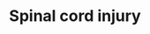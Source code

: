 ---
annotations:
- id: CL:0002606
  parent: animal cell
  type: Cell Type Ontology
  value: astrocyte of the spinal cord
- id: PW:0000013
  parent: disease pathway
  type: Pathway Ontology
  value: disease pathway
- id: DOID:2055
  parent: disease of mental health
  type: Disease Ontology
  value: post-traumatic stress disorder
- id: DOID:319
  parent: central nervous system disease
  type: Disease Ontology
  value: spinal cord disease
- id: PW:0000178
  parent: disease pathway
  type: Pathway Ontology
  value: neurological disorder pathway
authors:
- DMicael
- MaintBot
- Nsalomonis
- Egonw
- Ariutta
- Mkutmon
- Evelo
- Zari
- Khanspers
- Lindarieswijk
- DeSl
- Eweitz
- Susan
description: This pathway provides an overview of cell types, therapeutic targets,
  drugs, new proposed targets and pathways implicated in spinal cord injury. Spinal
  cord injury is a complex multistep process that involves the regulation of gene
  expression and signaling in motor neurons, oligodentrocytes, microglia, and astrocytes
  that trigger immediate immune responses lasting several weeks. Within 24 hours,
  chemoattractants  and cytokines released from the site of injury activate neutrophils
  which further recruit B and T cells or recruit monocytes that ultimately result
  in infiltration and activation by microglia and macrophages. These immune responses
  result in inflammation, excitotoxicity, cell death, formation of glial scar, and
  suppression of axonal regeneration. An increase in the expression of cell cycle
  genes further results in proliferation of astrocytes and microglia that leads to
  apoptosis and necrosis of oligodentrocytes and neurons. An example therapy is the
  administration of the immunosuppressant FK506, also used in transplantation to offer
  neuroprotection.  Proteins on this pathway have targeted assays available via the
  [https://assays.cancer.gov/available_assays?wp_id=WP2431 CPTAC Assay Portal].
last-edited: 2022-01-11
organisms:
- Homo sapiens
redirect_from:
- /index.php/Pathway:WP2431
- /instance/WP2431
- /instance/WP2431_rr120812
revision: r120812
schema-jsonld:
- '@context': https://schema.org/
  '@id': https://wikipathways.github.io/pathways/WP2431.html
  '@type': Dataset
  creator:
    '@type': Organization
    name: WikiPathways
  description: This pathway provides an overview of cell types, therapeutic targets,
    drugs, new proposed targets and pathways implicated in spinal cord injury. Spinal
    cord injury is a complex multistep process that involves the regulation of gene
    expression and signaling in motor neurons, oligodentrocytes, microglia, and astrocytes
    that trigger immediate immune responses lasting several weeks. Within 24 hours,
    chemoattractants  and cytokines released from the site of injury activate neutrophils
    which further recruit B and T cells or recruit monocytes that ultimately result
    in infiltration and activation by microglia and macrophages. These immune responses
    result in inflammation, excitotoxicity, cell death, formation of glial scar, and
    suppression of axonal regeneration. An increase in the expression of cell cycle
    genes further results in proliferation of astrocytes and microglia that leads
    to apoptosis and necrosis of oligodentrocytes and neurons. An example therapy
    is the administration of the immunosuppressant FK506, also used in transplantation
    to offer neuroprotection.  Proteins on this pathway have targeted assays available
    via the [https://assays.cancer.gov/available_assays?wp_id=WP2431 CPTAC Assay Portal].
  keywords:
  - 2-Methoxyestradiol
  - ACAN
  - AIF1
  - ANXA1
  - APEX1
  - AQP1
  - AQP4
  - ARG1
  - Arachidonic acid
  - BCAN
  - BDNF
  - BTG2
  - C1QB
  - C5
  - CASP3
  - CCL2
  - CCND1
  - CCNG1
  - CCR2
  - CD47
  - CDC42
  - CDK1
  - CDK2
  - CDK4
  - CDKN1B
  - CHST11
  - COL2A1
  - COL4A1
  - CSPG4
  - CXCL1
  - CXCL10
  - CXCL2
  - CXCL8
  - E2F1
  - E2F5
  - EGFR
  - EGR1
  - EPHA4
  - EPHNB2
  - FCGR2A
  - FECHP1
  - FK506
  - FKBP1A
  - FOS
  - FOXO3
  - GADD45A
  - GAP43
  - GDNF
  - GFAP
  - GJA1
  - GRIN1
  - ICAM1
  - IFNG
  - IL1A
  - IL1B
  - IL1R1
  - IL2
  - IL4
  - IL6
  - KLK8
  - LEP
  - LGALS3
  - LILRB3
  - LTB
  - LTB4
  - LTB4R
  - MAG
  - MAPK1
  - MAPK3
  - MBP
  - MIF
  - MMP12
  - MMP9
  - MYC
  - NCAN
  - NGFR
  - 'NO'
  - NOS1
  - NOS2
  - NOX4
  - NR4A1
  - NTN1
  - OMG
  - Olomoucine
  - PD 168393
  - PDYN
  - PGH2
  - PLA2G2A
  - PLA2G5
  - PLA2G6
  - PLXNA2
  - PPP3CA
  - PRB1
  - PRKCA
  - PTGS2
  - PTPRA
  - PTPRZ1
  - RAC1
  - RB1
  - RGMA
  - RHOA
  - RHOB
  - RHOC
  - ROCK2
  - ROS
  - RTN4
  - RTN4R
  - SELP
  - SEMA6A
  - SLIT1
  - SLIT2
  - SLIT3
  - SOX9
  - TACR1
  - TGFB1
  - TLR4
  - TNF
  - TNFSF13
  - TNFSF13B
  - TP53
  - VCAN
  - VIM
  - XYLT1
  - ZFP36
  - melittin
  license: CC0
  name: Spinal cord injury
seo: CreativeWork
title: Spinal cord injury
wpid: WP2431
---
